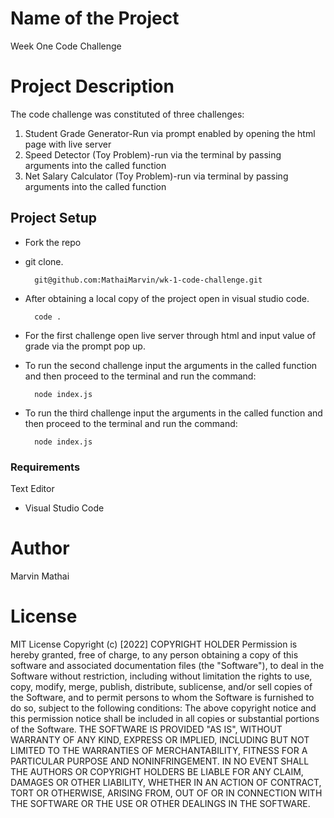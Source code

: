 # Name of the Project 
Week One Code Challenge
# Project Description
The code challenge  was constituted of three challenges: 
1. Student Grade Generator-Run via prompt enabled by opening the html page with live server 
2. Speed Detector (Toy Problem)-run via the terminal by passing arguments into the called function
3. Net Salary Calculator (Toy Problem)-run via terminal by passing arguments into the called function
## Project Setup
* Fork the repo
- git clone.

        git@github.com:MathaiMarvin/wk-1-code-challenge.git


- After obtaining a local copy of the project open in visual studio code.

        code .


- For the first challenge open live server through html and input value of grade via the prompt pop up.
- To run the second challenge input the arguments in the called function and then proceed to the terminal and run the command:

        node index.js

- To run the third challenge input the arguments in the called function and then proceed to the terminal and run the command:

        node index.js


### Requirements
Text Editor 

- Visual Studio Code

# Author
Marvin Mathai 
# License
MIT License
Copyright (c) [2022] COPYRIGHT HOLDER
Permission is hereby granted, free of charge, to any person obtaining a copy
of this software and associated documentation files (the "Software"), to deal
in the Software without restriction, including without limitation the rights
to use, copy, modify, merge, publish, distribute, sublicense, and/or sell
copies of the Software, and to permit persons to whom the Software is
furnished to do so, subject to the following conditions:
The above copyright notice and this permission notice shall be included in all
copies or substantial portions of the Software.
THE SOFTWARE IS PROVIDED "AS IS", WITHOUT WARRANTY OF ANY KIND, EXPRESS OR
IMPLIED, INCLUDING BUT NOT LIMITED TO THE WARRANTIES OF MERCHANTABILITY,
FITNESS FOR A PARTICULAR PURPOSE AND NONINFRINGEMENT. IN NO EVENT SHALL THE
AUTHORS OR COPYRIGHT HOLDERS BE LIABLE FOR ANY CLAIM, DAMAGES OR OTHER
LIABILITY, WHETHER IN AN ACTION OF CONTRACT, TORT OR OTHERWISE, ARISING FROM,
OUT OF OR IN CONNECTION WITH THE SOFTWARE OR THE USE OR OTHER DEALINGS IN THE
SOFTWARE.